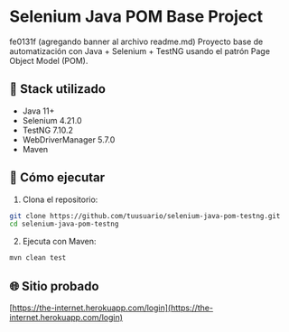 # Selenium Java POM Base Project


fe0131f (agregando banner al archivo readme.md)
Proyecto base de automatización con Java + Selenium + TestNG usando el patrón Page Object Model (POM).

## 🧰 Stack utilizado
- Java 11+
- Selenium 4.21.0
- TestNG 7.10.2
- WebDriverManager 5.7.0
- Maven

## 🚀 Cómo ejecutar

1. Clona el repositorio:
```bash
git clone https://github.com/tuusuario/selenium-java-pom-testng.git
cd selenium-java-pom-testng
```

2. Ejecuta con Maven:
```bash
mvn clean test
```

## 🌐 Sitio probado
[https://the-internet.herokuapp.com/login](https://the-internet.herokuapp.com/login)
